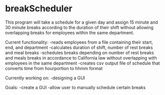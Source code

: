 # breakScheduler
This program will take a schedule for a given day and assign 15 minute and 30 minute breaks according to the duration of their shift without allowing overlapping breaks for employees within the same department.

Current functionality:
-reads employees from a file containing their start, end, and department
-calculates duration of shift, number of rest breaks and meal breaks
-schedules breaks depending on number of rest breaks and meals breaks in accordance to California law without overlapping with employees in the same department
-creates csv output file of schedule that converts time from hourportion to hhmm format

Currently working on:
-designing a GUI

Goals:
-create a GUI 
-allow user to manually schedule certain breaks
